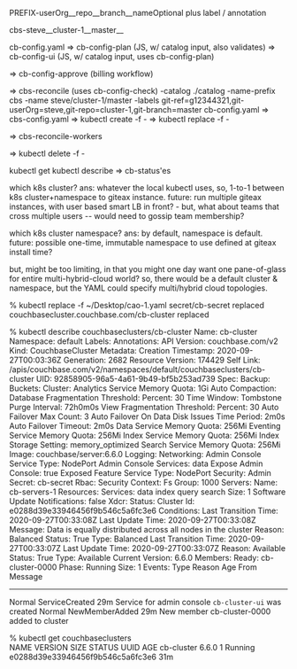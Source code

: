 PREFIX-userOrg__repo__branch__nameOptional
  plus label / annotation

cbs-steve__cluster-1__master__

cb-config.yaml
  => cb-config-plan (JS, w/ catalog input, also validates)
  => cb-config-ui   (JS, w/ catalog input,
                     uses cb-config-plan)

  => cb-config-approve (billing workflow)

  => cbs-reconcile (uses cb-config-check)
       -catalog ./catalog
       -name-prefix cbs
       -name steve/cluster-1/master
       -labels git-ref=g12344321,git-userOrg=steve,git-repo=cluster-1,git-branch=master
       cb-config.yaml
     => cbs-config.yaml
        => kubectl create -f -
        => kubectl replace -f -

  => cbs-reconcile-workers

=> kubectl delete -f -

kubectl get
kubectl describe
  => cb-status'es


which k8s cluster?
  ans: whatever the local kubectl uses,
       so, 1-to-1 between k8s cluster+namespace to giteax instance.
       future: run multiple giteax instances,
               with user based smart LB in front?
               - but, what about teams that cross multiple users --
                 would need to gossip team membership?

which k8s cluster namespace?
  ans: by default, namespace is default.
       future: possible one-time, immutable namespace
               to use defined at giteax install time?

but, might be too limiting, in that you might one day want
  one pane-of-glass for entire multi-hybrid-cloud world?
  so, there would be a default cluster & namespace,
  but the YAML could specify multi/hybrid cloud topologies.






% kubectl replace -f ~/Desktop/cao-1.yaml
secret/cb-secret replaced
couchbasecluster.couchbase.com/cb-cluster replaced

% kubectl describe couchbaseclusters/cb-cluster
Name:         cb-cluster
Namespace:    default
Labels:       <none>
Annotations:  <none>
API Version:  couchbase.com/v2
Kind:         CouchbaseCluster
Metadata:
  Creation Timestamp:  2020-09-27T00:03:36Z
  Generation:          2682
  Resource Version:    174429
  Self Link:           /apis/couchbase.com/v2/namespaces/default/couchbaseclusters/cb-cluster
  UID:                 92858905-96a5-4a61-9b49-bf5b253ad739
Spec:
  Backup:
  Buckets:
  Cluster:
    Analytics Service Memory Quota:  1Gi
    Auto Compaction:
      Database Fragmentation Threshold:
        Percent:  30
      Time Window:
      Tombstone Purge Interval:  72h0m0s
      View Fragmentation Threshold:
        Percent:                                    30
    Auto Failover Max Count:                        3
    Auto Failover On Data Disk Issues Time Period:  2m0s
    Auto Failover Timeout:                          2m0s
    Data Service Memory Quota:                      256Mi
    Eventing Service Memory Quota:                  256Mi
    Index Service Memory Quota:                     256Mi
    Index Storage Setting:                          memory_optimized
    Search Service Memory Quota:                    256Mi
  Image:                                            couchbase/server:6.6.0
  Logging:
  Networking:
    Admin Console Service Type:  NodePort
    Admin Console Services:
      data
    Expose Admin Console:          true
    Exposed Feature Service Type:  NodePort
  Security:
    Admin Secret:  cb-secret
    Rbac:
  Security Context:
    Fs Group:  1000
  Servers:
    Name:  cb-servers-1
    Resources:
    Services:
      data
      index
      query
      search
    Size:                         1
  Software Update Notifications:  false
  Xdcr:
Status:
  Cluster Id:  e0288d39e33946456f9b546c5a6fc3e6
  Conditions:
    Last Transition Time:  2020-09-27T00:33:08Z
    Last Update Time:      2020-09-27T00:33:08Z
    Message:               Data is equally distributed across all nodes in the cluster
    Reason:                Balanced
    Status:                True
    Type:                  Balanced
    Last Transition Time:  2020-09-27T00:33:07Z
    Last Update Time:      2020-09-27T00:33:07Z
    Reason:                Available
    Status:                True
    Type:                  Available
  Current Version:         6.6.0
  Members:
    Ready:
      cb-cluster-0000
  Phase:  Running
  Size:   1
Events:
  Type    Reason          Age   From  Message
  ----    ------          ----  ----  -------
  Normal  ServiceCreated  29m         Service for admin console `cb-cluster-ui` was created
  Normal  NewMemberAdded  29m         New member cb-cluster-0000 added to cluster

% kubectl get couchbaseclusters       
NAME         VERSION   SIZE   STATUS    UUID                               AGE
cb-cluster   6.6.0     1      Running   e0288d39e33946456f9b546c5a6fc3e6   31m

